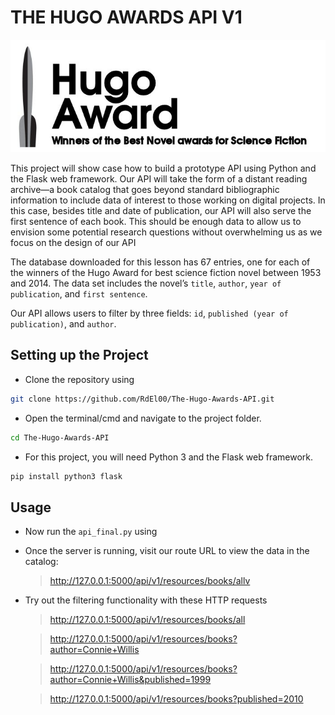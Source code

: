 # THE HUGO AWARDS API V1

<p align="center">
  <img src="img/hugo.jpg">
</p>


This project will show case how to build a prototype API using Python and the Flask web framework. Our API will take the form of a distant reading archive—a book catalog that goes beyond standard bibliographic information to include data of interest to those working on digital projects. In this case, besides title and date of publication, our API will also serve the first sentence of each book. This should be enough data to allow us to envision some potential research questions without overwhelming us as we focus on the design of our API

The database downloaded for this lesson has 67 entries, one for each of the winners of the Hugo Award for best science fiction novel between 1953 and 2014. The data set includes the novel’s `title`, `author`, `year of publication`, and `first sentence`.

Our API allows users to filter by three fields: `id`, `published (year of publication)`, and `author`.

## Setting up the Project

- Clone the repository using

```bash
git clone https://github.com/RdEl00/The-Hugo-Awards-API.git
```

- Open the terminal/cmd and navigate to the project folder.

```bash
cd The-Hugo-Awards-API
```

- For this project, you will need Python 3 and the Flask web framework. 

```bash
pip install python3 flask
```
## Usage

- Now run the `api_final.py` using
- Once the server is running, visit our route URL to view the data in the catalog:

    >http://127.0.0.1:5000/api/v1/resources/books/allv

- Try out the filtering functionality with these HTTP requests

    >http://127.0.0.1:5000/api/v1/resources/books/all

    >http://127.0.0.1:5000/api/v1/resources/books?author=Connie+Willis

    >http://127.0.0.1:5000/api/v1/resources/books?author=Connie+Willis&published=1999

    >http://127.0.0.1:5000/api/v1/resources/books?published=2010
    
